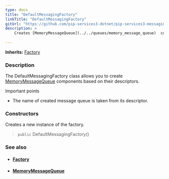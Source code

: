 ```yaml
---
type: docs
title: "DefaultMessagingFactory"
linkTitle: "DefaultMessagingFactory"
gitUrl: "https://github.com/pip-services3-dotnet/pip-services3-messaging-dotnet"
description: > 
    Creates [MemoryMessageQueue](../../queues/memory_message_queue)  components based on their descriptors.
    
---
```


**Inherits:** [Factory](../../../components/build/factory)

### Description

The DefaultMessagingFactory class allows you to create  [MemoryMessageQueue](../../queues/memory_message_queue)  components based on their descriptors.

Important points

- The name of created message queue is taken from its descriptor.

### Constructors

Creates a new instance of the factory.

> `public` DefaultMessagingFactory()


### See also
- #### [Factory](../../../components/build/factory)
- #### [MemoryMessageQueue](../../queues/message_queue)

